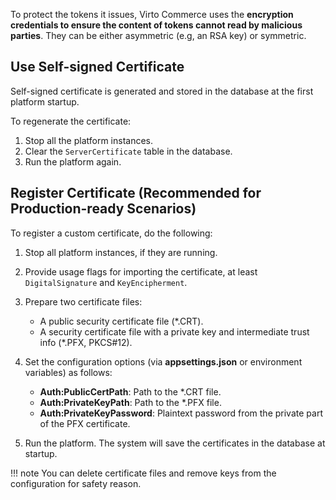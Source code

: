 ﻿
To protect the tokens it issues, Virto Commerce uses the **encryption credentials to ensure the content of tokens cannot read by malicious parties**. They can be either asymmetric (e.g, an RSA key) or symmetric.

## Use Self-signed Certificate

Self-signed certificate is generated and stored in the database at the first platform startup.
  
To regenerate the certificate:

1. Stop all the platform instances.
1. Clear the `ServerCertificate` table in the database.
1. Run the platform again.

## Register Certificate (Recommended for Production-ready Scenarios)

To register a custom certificate, do the following:

1.  Stop all platform instances, if they are running.
1.  Provide usage flags for importing the certificate, at least `DigitalSignature` and `KeyEncipherment`.
1.  Prepare two certificate files:
    
    * A public security certificate file (*.CRT).        
    * A security certificate file with a private key and intermediate trust info (*.PFX, PKCS#12).
        
1.  Set the configuration options (via **appsettings.json** or environment variables) as follows:
    
	* **Auth:PublicCertPath**: Path to the *.CRT file.   
    * **Auth:PrivateKeyPath**: Path to the *.PFX file.   
	* **Auth:PrivateKeyPassword**: Plaintext password from the private part of the PFX certificate.
        
1.  Run the platform. The system will save the certificates in the database at startup.

!!! note
	You can delete certificate files and remove keys from the configuration for safety reason.
